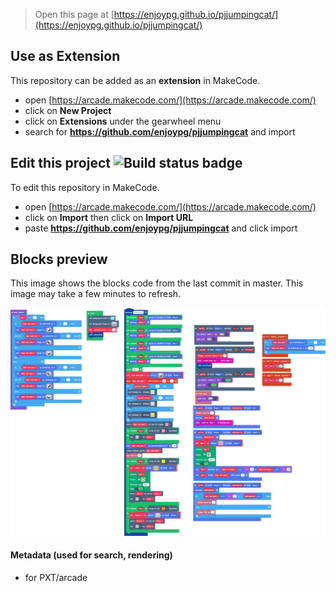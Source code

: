  


> Open this page at [https://enjoypg.github.io/pjjumpingcat/](https://enjoypg.github.io/pjjumpingcat/)

## Use as Extension

This repository can be added as an **extension** in MakeCode.

* open [https://arcade.makecode.com/](https://arcade.makecode.com/)
* click on **New Project**
* click on **Extensions** under the gearwheel menu
* search for **https://github.com/enjoypg/pjjumpingcat** and import

## Edit this project ![Build status badge](https://github.com/enjoypg/pjjumpingcat/workflows/MakeCode/badge.svg)

To edit this repository in MakeCode.

* open [https://arcade.makecode.com/](https://arcade.makecode.com/)
* click on **Import** then click on **Import URL**
* paste **https://github.com/enjoypg/pjjumpingcat** and click import

## Blocks preview

This image shows the blocks code from the last commit in master.
This image may take a few minutes to refresh.

![A rendered view of the blocks](https://github.com/enjoypg/pjjumpingcat/raw/master/.github/makecode/blocks.png)

#### Metadata (used for search, rendering)

* for PXT/arcade
<script src="https://makecode.com/gh-pages-embed.js"></script><script>makeCodeRender("{{ site.makecode.home_url }}", "{{ site.github.owner_name }}/{{ site.github.repository_name }}");</script>
